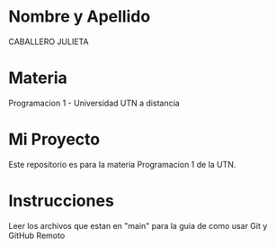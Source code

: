 # Nombre y Apellido
CABALLERO JULIETA

# Materia
Programacion 1 - Universidad UTN a distancia

# Mi Proyecto
Este repositorio es para la materia Programacion 1 de la UTN.

# Instrucciones
Leer los archivos que estan en "main" para la guia de como usar Git y GitHub Remoto
